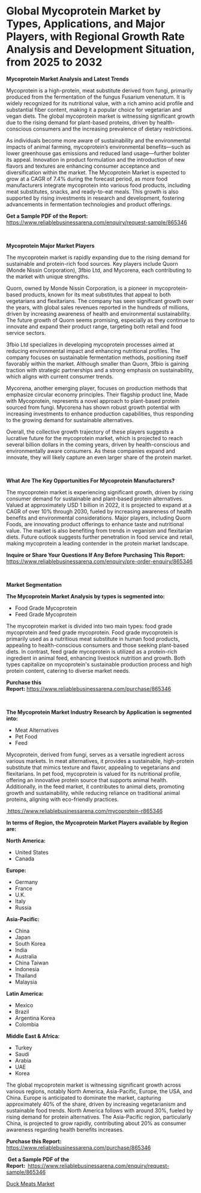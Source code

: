 <p><h1>Global Mycoprotein Market by Types, Applications, and Major Players, with Regional Growth Rate Analysis and Development Situation, from 2025 to 2032</h1></p><p><strong>Mycoprotein Market Analysis and Latest Trends</strong></p>
<p><p>Mycoprotein is a high-protein, meat substitute derived from fungi, primarily produced from the fermentation of the fungus Fusarium venenatum. It is widely recognized for its nutritional value, with a rich amino acid profile and substantial fiber content, making it a popular choice for vegetarian and vegan diets. The global mycoprotein market is witnessing significant growth due to the rising demand for plant-based proteins, driven by health-conscious consumers and the increasing prevalence of dietary restrictions. </p><p>As individuals become more aware of sustainability and the environmental impacts of animal farming, mycoprotein’s environmental benefits—such as lower greenhouse gas emissions and reduced land usage—further bolster its appeal. Innovation in product formulation and the introduction of new flavors and textures are enhancing consumer acceptance and diversification within the market. The Mycoprotein Market is expected to grow at a CAGR of 7.4% during the forecast period, as more food manufacturers integrate mycoprotein into various food products, including meat substitutes, snacks, and ready-to-eat meals. This growth is also supported by rising investments in research and development, fostering advancements in fermentation technologies and product offerings.</p></p>
<p><strong>Get a Sample PDF of the Report:&nbsp;</strong> <a href="https://www.reliablebusinessarena.com/enquiry/request-sample/865346?utm_campaign=2458&utm_medium=2&utm_source=Github&utm_content=ia&utm_term=14022025&utm_id=mycoprotein">https://www.reliablebusinessarena.com/enquiry/request-sample/865346</a></p>
<p>&nbsp;</p>
<p><strong>Mycoprotein Major Market Players</strong></p>
<p><p>The mycoprotein market is rapidly expanding due to the rising demand for sustainable and protein-rich food sources. Key players include Quorn (Monde Nissin Corporation), 3fbio Ltd, and Mycorena, each contributing to the market with unique strengths.</p><p>Quorn, owned by Monde Nissin Corporation, is a pioneer in mycoprotein-based products, known for its meat substitutes that appeal to both vegetarians and flexitarians. The company has seen significant growth over the years, with global sales revenues reported in the hundreds of millions, driven by increasing awareness of health and environmental sustainability. The future growth of Quorn seems promising, especially as they continue to innovate and expand their product range, targeting both retail and food service sectors.</p><p>3fbio Ltd specializes in developing mycoprotein processes aimed at reducing environmental impact and enhancing nutritional profiles. The company focuses on sustainable fermentation methods, positioning itself favorably within the market. Although smaller than Quorn, 3fbio is gaining traction with strategic partnerships and a strong emphasis on sustainability, which aligns with current consumer trends.</p><p>Mycorena, another emerging player, focuses on production methods that emphasize circular economy principles. Their flagship product line, Made with Mycoprotein, represents a novel approach to plant-based protein sourced from fungi. Mycorena has shown robust growth potential with increasing investments to enhance production capabilities, thus responding to the growing demand for sustainable alternatives.</p><p>Overall, the collective growth trajectory of these players suggests a lucrative future for the mycoprotein market, which is projected to reach several billion dollars in the coming years, driven by health-conscious and environmentally aware consumers. As these companies expand and innovate, they will likely capture an even larger share of the protein market.</p></p>
<p>&nbsp;</p>
<p><strong>What Are The Key Opportunities For Mycoprotein Manufacturers?</strong></p>
<p><p>The mycoprotein market is experiencing significant growth, driven by rising consumer demand for sustainable and plant-based protein alternatives. Valued at approximately USD 1 billion in 2022, it is projected to expand at a CAGR of over 10% through 2030, fueled by increasing awareness of health benefits and environmental considerations. Major players, including Quorn Foods, are innovating product offerings to enhance taste and nutritional value. The market is also benefiting from trends in veganism and flexitarian diets. Future outlook suggests further penetration in food service and retail, making mycoprotein a leading contender in the protein market landscape.</p></p>
<p><strong>Inquire or Share Your Questions If Any Before Purchasing This Report:</strong> <a href="https://www.reliablebusinessarena.com/enquiry/pre-order-enquiry/865346?utm_campaign=2458&utm_medium=2&utm_source=Github&utm_content=ia&utm_term=14022025&utm_id=mycoprotein">https://www.reliablebusinessarena.com/enquiry/pre-order-enquiry/865346</a></p>
<p>&nbsp;</p>
<p><strong>Market Segmentation</strong></p>
<p><strong>The Mycoprotein Market Analysis by types is segmented into:</strong></p>
<p><ul><li>Food Grade Mycoprotein</li><li>Feed Grade Mycoprotein</li></ul></p>
<p><p>The mycoprotein market is divided into two main types: food grade mycoprotein and feed grade mycoprotein. Food grade mycoprotein is primarily used as a nutritious meat substitute in human food products, appealing to health-conscious consumers and those seeking plant-based diets. In contrast, feed grade mycoprotein is utilized as a protein-rich ingredient in animal feed, enhancing livestock nutrition and growth. Both types capitalize on mycoprotein's sustainable production process and high protein content, catering to diverse market needs.</p></p>
<p><strong>Purchase this Report:&nbsp;</strong><a href="https://www.reliablebusinessarena.com/purchase/865346?utm_campaign=2458&utm_medium=2&utm_source=Github&utm_content=ia&utm_term=14022025&utm_id=mycoprotein">https://www.reliablebusinessarena.com/purchase/865346</a></p>
<p>&nbsp;</p>
<p><strong>The Mycoprotein Market Industry Research by Application is segmented into:</strong></p>
<p><ul><li>Meat Alternatives</li><li>Pet Food</li><li>Feed</li></ul></p>
<p><p>Mycoprotein, derived from fungi, serves as a versatile ingredient across various markets. In meat alternatives, it provides a sustainable, high-protein substitute that mimics texture and flavor, appealing to vegetarians and flexitarians. In pet food, mycoprotein is valued for its nutritional profile, offering an innovative protein source that supports animal health. Additionally, in the feed market, it contributes to animal diets, promoting growth and sustainability, while reducing reliance on traditional animal proteins, aligning with eco-friendly practices.</p></p>
<p><a href="https://www.reliablebusinessarena.com/mycoprotein-r865346?utm_campaign=2458&utm_medium=2&utm_source=Github&utm_content=ia&utm_term=14022025&utm_id=mycoprotein">&nbsp;https://www.reliablebusinessarena.com/mycoprotein-r865346</a></p>
<p><strong>In terms of Region, the Mycoprotein Market Players available by Region are:</strong></p>
<p>
    <p> <strong> North America: </strong>
        <ul>
            <li>United States</li>
            <li>Canada</li>
        </ul>
        </p> 
    <p> <strong> Europe: </strong>
        <ul>
            <li>Germany</li>
            <li>France</li>
            <li>U.K.</li>
            <li>Italy</li>
            <li>Russia</li>
        </ul>
        </p> 
    <p> <strong> Asia-Pacific: </strong>
        <ul>
            <li>China</li>
            <li>Japan</li>
            <li>South Korea</li>
            <li>India</li>
            <li>Australia</li>
            <li>China Taiwan</li>
            <li>Indonesia</li>
            <li>Thailand</li>
            <li>Malaysia</li>
        </ul>
        </p> 
    <p> <strong> Latin America: </strong>
        <ul>
            <li>Mexico</li>
            <li>Brazil</li>
            <li>Argentina Korea</li>
            <li>Colombia</li>
        </ul>
        </p> 
    <p> <strong> Middle East & Africa: </strong>
        <ul>
            <li>Turkey</li>
            <li>Saudi</li>
            <li>Arabia</li>
            <li>UAE</li>
            <li>Korea</li>
        </ul>
    </p>
    </p>
<p><p>The global mycoprotein market is witnessing significant growth across various regions, notably North America, Asia-Pacific, Europe, the USA, and China. Europe is anticipated to dominate the market, capturing approximately 40% of the share, driven by increasing vegetarianism and sustainable food trends. North America follows with around 30%, fueled by rising demand for protein alternatives. The Asia-Pacific region, particularly China, is projected to grow rapidly, contributing about 20% as consumer awareness regarding health benefits increases.</p></p>
<p><strong>Purchase this Report: </strong><a href="https://www.reliablebusinessarena.com/purchase/865346?utm_campaign=2458&utm_medium=2&utm_source=Github&utm_content=ia&utm_term=14022025&utm_id=mycoprotein">https://www.reliablebusinessarena.com/purchase/865346</a></p>
<p>&nbsp;<strong>Get a Sample PDF of the Report:&nbsp;&nbsp;</strong><a href="https://www.reliablebusinessarena.com/enquiry/request-sample/865346?utm_campaign=2458&utm_medium=2&utm_source=Github&utm_content=ia&utm_term=14022025&utm_id=mycoprotein">https://www.reliablebusinessarena.com/enquiry/request-sample/865346</a></p>
<p><strong></strong></p>
<p><p><a href="https://github.com/ovtkosle/Market-Research-Report-List-1/blob/main/duck-meats-market.md?utm_campaign=2458&utm_medium=2&utm_source=Github&utm_content=ia&utm_term=14022025&utm_id=mycoprotein">Duck Meats Market</a></p></p>